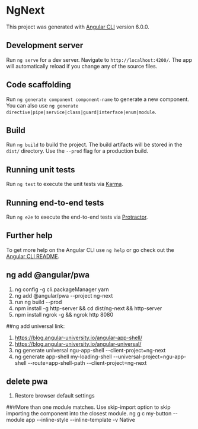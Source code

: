 # NgNext

This project was generated with [Angular CLI](https://github.com/angular/angular-cli) version 6.0.0.

## Development server

Run `ng serve` for a dev server. Navigate to `http://localhost:4200/`. The app will automatically reload if you change any of the source files.

## Code scaffolding

Run `ng generate component component-name` to generate a new component. You can also use `ng generate directive|pipe|service|class|guard|interface|enum|module`.

## Build

Run `ng build` to build the project. The build artifacts will be stored in the `dist/` directory. Use the `--prod` flag for a production build.

## Running unit tests

Run `ng test` to execute the unit tests via [Karma](https://karma-runner.github.io).

## Running end-to-end tests

Run `ng e2e` to execute the end-to-end tests via [Protractor](http://www.protractortest.org/).

## Further help

To get more help on the Angular CLI use `ng help` or go check out the [Angular CLI README](https://github.com/angular/angular-cli/blob/master/README.md).

## ng add @angular/pwa

1. ng config -g cli.packageManager yarn
2. ng add @angular/pwa --project ng-next
3. run ng build --prod
4. npm install -g http-server && cd dist/ng-next && http-server
5. npm install ngrok -g  && ngrok http 8080

##ng add universal
link:
 1. https://blog.angular-university.io/angular-app-shell/
 2. https://blog.angular-university.io/angular-universal/
 3. ng generate universal ngu-app-shell --client-project=ng-next
 4. ng generate app-shell my-loading-shell --universal-project=ngu-app-shell --route=app-shell-path --client-project=ng-next

## delete pwa
1. Restore browser default settings


###More than one module matches. Use skip-import option to skip importing the component into the closest module.
ng g c my-button --module app --inline-style --inline-template -v Native
